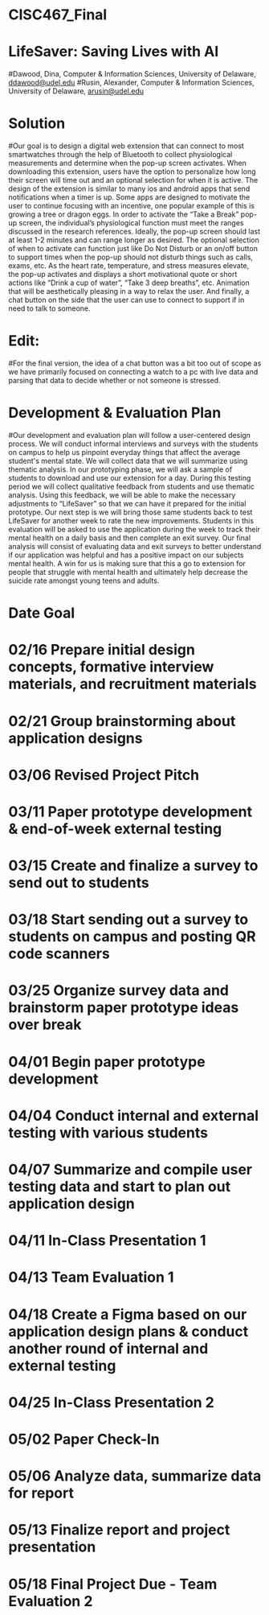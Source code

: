 # CISC467_Final

# LifeSaver: Saving Lives with AI

#Dawood, Dina, Computer & Information Sciences, University of Delaware, ddawood@udel.edu
#Rusin, Alexander, Computer & Information Sciences, University of Delaware, arusin@udel.edu

# Solution
#Our goal is to design a digital web extension that can connect to most smartwatches through the help of Bluetooth to collect physiological measurements and determine when the pop-up screen activates. When downloading this extension, users have the option to personalize how long their screen will time out and an optional selection for when it is active. The design of the extension is similar to many ios and android apps that send notifications when a timer is up. Some apps are designed to motivate the user to continue focusing with an incentive, one popular example of this is growing a tree or dragon eggs. In order to activate the “Take a Break” pop-up screen, the individual’s physiological function must meet the ranges discussed in the research references. Ideally, the pop-up screen should last at least 1-2 minutes and can range longer as desired. The optional selection of when to activate can function just like Do Not Disturb or an on/off button to support times when the pop-up should not disturb things such as calls, exams, etc. As the heart rate, temperature, and stress measures elevate, the pop-up activates and displays a short motivational quote or short actions like “Drink a cup of water”, “Take 3 deep breaths”, etc. Animation that will be aesthetically pleasing in a way to relax the user. And finally, a chat button on the side that the user can use to connect to support if in need to talk to someone.

# Edit: 
#For the final version, the idea of a chat button was a bit too out of scope as we have primarily focused on connecting a watch to a pc with live data and parsing that data to decide whether or not someone is stressed.

# Development & Evaluation Plan
#Our development and evaluation plan will follow a user-centered design process. We will conduct informal interviews and surveys with the students on campus to help us pinpoint everyday things that affect the average student's mental state. We will collect data that we will summarize using thematic analysis. In our prototyping phase, we will ask a sample of students to download and use our extension for a day. During this testing period we will collect qualitative feedback from students and use thematic analysis. Using this feedback, we will be able to make the necessary adjustments to “LifeSaver” so that we can have it prepared for the initial prototype. Our next step is we will bring those same students back to test LifeSaver for another week to rate the new improvements. Students in this evaluation will be asked to use the application during the week to track their mental health on a daily basis and then complete an exit survey. Our final analysis will consist of evaluating data and exit surveys to better understand if our application was helpful and has a positive impact on our subjects mental health. A win for us is making sure that this a go to extension for people that struggle with mental health and ultimately help decrease the suicide rate amongst young teens and adults.

# Date Goal
# 02/16 Prepare initial design concepts, formative interview materials, and recruitment materials
# 02/21 Group brainstorming about application designs
# 03/06 Revised Project Pitch
# 03/11 Paper prototype development & end-of-week external testing
# 03/15 Create and finalize a survey to send out to students
# 03/18 Start sending out a survey to students on campus and posting QR code scanners
# 03/25 Organize survey data and brainstorm paper prototype ideas over break
# 04/01 Begin paper prototype development
# 04/04 Conduct internal and external testing with various students
# 04/07 Summarize and compile user testing data and start to plan out application design
# 04/11 In-Class Presentation 1
# 04/13 Team Evaluation 1
# 04/18 Create a Figma based on our application design plans & conduct another round of internal and external testing
# 04/25 In-Class Presentation 2
# 05/02 Paper Check-In
# 05/06 Analyze data, summarize data for report
# 05/13 Finalize report and project presentation
# 05/18 Final Project Due - Team Evaluation 2
